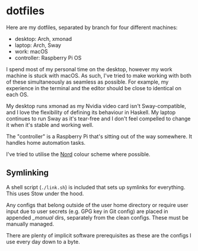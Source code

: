 # dotfiles

Here are my dotfiles, separated by branch for four different machines:

- desktop: Arch, xmonad
- laptop: Arch, Sway
- work: macOS
- controller: Raspberry Pi OS

I spend most of my personal time on the desktop, however my work machine is stuck with macOS. As such, I've tried to make working with both of these simultaneously as seamless as possible. For example, my experience in the terminal and the editor should be close to identical on each OS.

My desktop runs xmonad as my Nvidia video card isn't Sway-compatible, and I love the flexibility of defining its behaviour in Haskell. My laptop continues to run Sway as it's tear-free and I don't feel compelled to change it when it's stable and working well.

The "controller" is a Raspberry Pi that's sitting out of the way somewhere. It handles home automation tasks.

I've tried to utilise the [Nord](https://www.nordtheme.com) colour scheme where possible.

## Symlinking

A shell script (`./link.sh`) is included that sets up symlinks for everything. This uses Stow under the hood.

Any configs that belong outside of the user home directory or require user input due to user secrets (e.g. GPG key in Git config) are placed in appended *_manual* dirs, separately from the clean configs. These must be manually managed.

There are plenty of implicit software prerequisites as these are the configs I use every day down to a byte.

